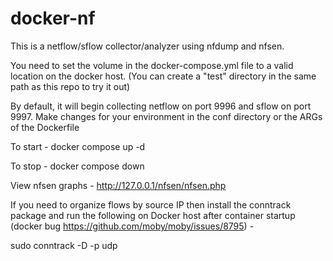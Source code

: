 # docker-nf

This is a netflow/sflow collector/analyzer using nfdump and nfsen. 

You need to set the volume in the docker-compose.yml file to a valid location on the docker host.  (You can create a "test" directory in the same path as this repo to try it out)

By default, it will begin collecting netflow on port 9996 and sflow on port 9997.  Make changes for your environment in the conf directory or the ARGs of the Dockerfile  

To start -
docker compose up -d

To stop - 
docker compose down

View nfsen graphs - 
http://127.0.0.1/nfsen/nfsen.php

If you need to organize flows by source IP then install the conntrack package and run the following on Docker host after container startup (docker bug https://github.com/moby/moby/issues/8795) -

sudo conntrack -D -p udp


